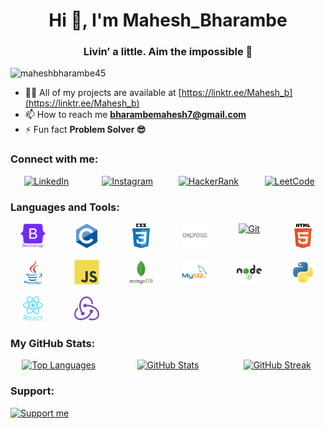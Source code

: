 <h1 align="center">Hi 👋, I'm Mahesh_Bharambe</h1>
<h3 align="center">Livin’ a little. Aim the impossible 🥷</h3>

<p align="left">
  <img src="https://komarev.com/ghpvc/?username=maheshbharambe45&label=Profile%20views&color=0e75b6&style=flat" alt="maheshbharambe45" />
</p>

- 👨‍💻 All of my projects are available at [https://linktr.ee/Mahesh_b](https://linktr.ee/Mahesh_b)  
- 📫 How to reach me **bharambemahesh7@gmail.com**  
- ⚡ Fun fact **Problem Solver 😎**  

<h3 align="left">Connect with me:</h3>
<div style="display: grid; grid-template-columns: repeat(4, 1fr); gap: 15px; text-align: center;">
  <a href="https://linkedin.com/in/https://www.linkedin.com/in/mahesh-bharambe/" target="_blank">
    <img src="https://raw.githubusercontent.com/rahuldkjain/github-profile-readme-generator/master/src/images/icons/Social/linked-in-alt.svg" alt="LinkedIn" width="40" height="40" style="transition: transform 0.2s;" onmouseover="this.style.transform='scale(1.2)'" onmouseout="this.style.transform='scale(1)'">
  </a>
  <a href="https://instagram.com/mahesh__bharambe" target="_blank">
    <img src="https://raw.githubusercontent.com/rahuldkjain/github-profile-readme-generator/master/src/images/icons/Social/instagram.svg" alt="Instagram" width="40" height="40" style="transition: transform 0.2s;" onmouseover="this.style.transform='scale(1.2)'" onmouseout="this.style.transform='scale(1)'">
  </a>
  <a href="https://www.hackerrank.com/@bharambemahesh7" target="_blank">
    <img src="https://raw.githubusercontent.com/rahuldkjain/github-profile-readme-generator/master/src/images/icons/Social/hackerrank.svg" alt="HackerRank" width="40" height="40" style="transition: transform 0.2s;" onmouseover="this.style.transform='scale(1.2)'" onmouseout="this.style.transform='scale(1)'">
  </a>
  <a href="https://www.leetcode.com/mahesh_bharambe" target="_blank">
    <img src="https://raw.githubusercontent.com/rahuldkjain/github-profile-readme-generator/master/src/images/icons/Social/leet-code.svg" alt="LeetCode" width="40" height="40" style="transition: transform 0.2s;" onmouseover="this.style.transform='scale(1.2)'" onmouseout="this.style.transform='scale(1)'">
  </a>
</div>

<h3 align="left">Languages and Tools:</h3>
<div style="display: grid; grid-template-columns: repeat(auto-fit, minmax(60px, 1fr)); gap: 15px; text-align: center;">
  <a href="https://getbootstrap.com" target="_blank" rel="noreferrer">
    <img src="https://raw.githubusercontent.com/devicons/devicon/master/icons/bootstrap/bootstrap-plain-wordmark.svg" alt="Bootstrap" width="40" height="40" style="transition: transform 0.2s;" onmouseover="this.style.transform='scale(1.2)'" onmouseout="this.style.transform='scale(1)'">
  </a>
  <a href="https://www.cprogramming.com/" target="_blank" rel="noreferrer">
    <img src="https://raw.githubusercontent.com/devicons/devicon/master/icons/c/c-original.svg" alt="C" width="40" height="40" style="transition: transform 0.2s;" onmouseover="this.style.transform='scale(1.2)'" onmouseout="this.style.transform='scale(1)'">
  </a>
  <a href="https://www.w3schools.com/css/" target="_blank" rel="noreferrer">
    <img src="https://raw.githubusercontent.com/devicons/devicon/master/icons/css3/css3-original-wordmark.svg" alt="CSS3" width="40" height="40" style="transition: transform 0.2s;" onmouseover="this.style.transform='scale(1.2)'" onmouseout="this.style.transform='scale(1)'">
  </a>
  <a href="https://expressjs.com" target="_blank" rel="noreferrer">
    <img src="https://raw.githubusercontent.com/devicons/devicon/master/icons/express/express-original-wordmark.svg" alt="Express.js" width="40" height="40" style="transition: transform 0.2s;" onmouseover="this.style.transform='scale(1.2)'" onmouseout="this.style.transform='scale(1)'">
  </a>
  <a href="https://git-scm.com/" target="_blank" rel="noreferrer">
    <img src="https://www.vectorlogo.zone/logos/git-scm/git-scm-icon.svg" alt="Git" width="40" height="40" style="transition: transform 0.2s;" onmouseover="this.style.transform='scale(1.2)'" onmouseout="this.style.transform='scale(1)'">
  </a>
  <a href="https://www.w3.org/html/" target="_blank" rel="noreferrer">
    <img src="https://raw.githubusercontent.com/devicons/devicon/master/icons/html5/html5-original-wordmark.svg" alt="HTML5" width="40" height="40" style="transition: transform 0.2s;" onmouseover="this.style.transform='scale(1.2)'" onmouseout="this.style.transform='scale(1)'">
  </a>
  <a href="https://www.java.com" target="_blank" rel="noreferrer">
    <img src="https://raw.githubusercontent.com/devicons/devicon/master/icons/java/java-original.svg" alt="Java" width="40" height="40" style="transition: transform 0.2s;" onmouseover="this.style.transform='scale(1.2)'" onmouseout="this.style.transform='scale(1)'">
  </a>
  <a href="https://developer.mozilla.org/en-US/docs/Web/JavaScript" target="_blank" rel="noreferrer">
    <img src="https://raw.githubusercontent.com/devicons/devicon/master/icons/javascript/javascript-original.svg" alt="JavaScript" width="40" height="40" style="transition: transform 0.2s;" onmouseover="this.style.transform='scale(1.2)'" onmouseout="this.style.transform='scale(1)'">
  </a>
  <a href="https://www.mongodb.com/" target="_blank" rel="noreferrer">
    <img src="https://raw.githubusercontent.com/devicons/devicon/master/icons/mongodb/mongodb-original-wordmark.svg" alt="MongoDB" width="40" height="40" style="transition: transform 0.2s;" onmouseover="this.style.transform='scale(1.2)'" onmouseout="this.style.transform='scale(1)'">
  </a>
  <a href="https://www.mysql.com/" target="_blank" rel="noreferrer">
    <img src="https://raw.githubusercontent.com/devicons/devicon/master/icons/mysql/mysql-original-wordmark.svg" alt="MySQL" width="40" height="40" style="transition: transform 0.2s;" onmouseover="this.style.transform='scale(1.2)'" onmouseout="this.style.transform='scale(1)'">
  </a>
  <a href="https://nodejs.org" target="_blank" rel="noreferrer">
    <img src="https://raw.githubusercontent.com/devicons/devicon/master/icons/nodejs/nodejs-original-wordmark.svg" alt="Node.js" width="40" height="40" style="transition: transform 0.2s;" onmouseover="this.style.transform='scale(1.2)'" onmouseout="this.style.transform='scale(1)'">
  </a>
  <a href="https://www.python.org" target="_blank" rel="noreferrer">
    <img src="https://raw.githubusercontent.com/devicons/devicon/master/icons/python/python-original.svg" alt="Python" width="40" height="40" style="transition: transform 0.2s;" onmouseover="this.style.transform='scale(1.2)'" onmouseout="this.style.transform='scale(1)'">
  </a>
  <a href="https://reactjs.org/" target="_blank" rel="noreferrer">
    <img src="https://raw.githubusercontent.com/devicons/devicon/master/icons/react/react-original-wordmark.svg" alt="React" width="40" height="40" style="transition: transform 0.2s;" onmouseover="this.style.transform='scale(1.2)'" onmouseout="this.style.transform='scale(1)'">
  </a>
  <a href="https://redux.js.org" target="_blank" rel="noreferrer">
    <img src="https://raw.githubusercontent.com/devicons/devicon/master/icons/redux/redux-original.svg" alt="Redux" width="40" height="40" style="transition: transform 0.2s;" onmouseover="this.style.transform='scale(1.2)'" onmouseout="this.style.transform='scale(1)'">
  </a>
</div>

<h3 align="left">My GitHub Stats:</h3>
<div style="display: grid; grid-template-columns: repeat(3, 1fr); gap: 20px; text-align: center;">
  <a href="#">
    <img src="https://github-readme-stats.vercel.app/api/top-langs?username=maheshbharambe45&show_icons=true&locale=en&layout=compact" alt="Top Languages" style="transition: transform 0.2s;" onmouseover="this.style.transform='scale(1.1)'" onmouseout="this.style.transform='scale(1)'">
  </a>
  <a href="#">
    <img src="https://github-readme-stats.vercel.app/api?username=maheshbharambe45&show_icons=true&locale=en" alt="GitHub Stats" style="transition: transform 0.2s;" onmouseover="this.style.transform='scale(1.1)'" onmouseout="this.style.transform='scale(1)'">
  </a>
  <a href="#">
    <img src="https://github-readme-streak-stats.herokuapp.com/?user=maheshbharambe45&" alt="GitHub Streak" style="transition: transform 0.2s;" onmouseover="this.style.transform='scale(1.1)'" onmouseout="this.style.transform='scale(1)'">
  </a>
</div>

<h3 align="left">Support:</h3>
<p>
  <a href="https://www.buymeacoffee.com/buymeacoffee.com/Mahesh_Bharambe"> 
    <img src="https://cdn.buymeacoffee.com/buttons/v2/default-yellow.png" height="50" width="210" alt="Support me" />
  </a>
</p>
